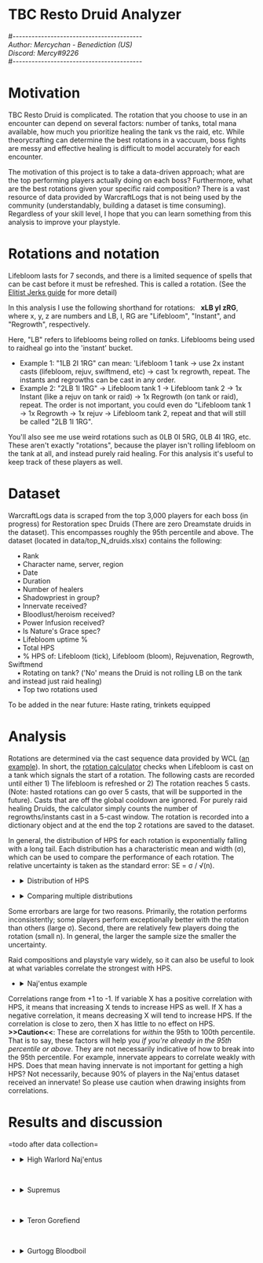 # TBC Resto Druid Analyzer  
#-----------------------------------------  
*Author: Mercychan - Benediction (US)*    
*Discord: Mercy#9226*  
#-----------------------------------------  

# Motivation
TBC Resto Druid is complicated. The rotation that you choose to use in an encounter can depend on several factors: number of tanks, total mana available, how much you prioritize healing the tank vs the raid, etc. While theorycrafting can determine the best rotations in a vaccuum, boss fights are messy and effective healing is difficult to model accurately for each encounter.  

The motivation of this project is to take a data-driven approach; what are the top performing players actually doing on each boss? Furthermore, what are the best rotations given your specific raid composition? There is a vast resource of data provided by WarcraftLogs that is not being used by the community (understandably, building a dataset is time consuming). Regardless of your skill level, I hope that you can learn something from this analysis to improve your playstyle.  


# Rotations and notation
Lifebloom lasts for 7 seconds, and there is a limited sequence of spells that can be cast before it must be refreshed. This is called a rotation. (See the [Elitist Jerks guide](http://web.archive.org/web/20080913120521/http://elitistjerks.com/f31/t17783-druid_raiding_tree/#Healing_Strategies) for more detail)      
  
In this analysis I use the following shorthand for rotations: &nbsp; **xLB yI zRG**,   
where x, y, z are numbers and LB, I, RG are "Lifebloom", "Instant", and "Regrowth", respectively.   

Here, "LB" refers to lifeblooms being rolled on _tanks_. Lifeblooms being used to raidheal go into the 'instant' bucket.  
* Example 1: "1LB 2I 1RG" can mean: 'Lifebloom 1 tank -> use 2x instant casts (lifebloom, rejuv, swiftmend, etc) -> cast 1x regrowth, repeat. The instants and regrowths can be cast in any order.
* Example 2: "2LB 1I 1RG" -> Lifebloom tank 1 -> Lifebloom tank 2 -> 1x Instant (like a rejuv on tank or raid) -> 1x Regrowth (on tank or raid), repeat. The order is not important, you could even do "Lifebloom tank 1 -> 1x Regrowth -> 1x rejuv -> Lifebloom tank 2, repeat and that will still be called "2LB 1I 1RG".  
 
You'll also see me use weird rotations such as 0LB 0I 5RG, 0LB 4I 1RG, etc. These aren't exactly "rotations", because the player isn't rolling lifebloom on the tank at all, and instead purely raid healing. For this analysis it's useful to keep track of these players as well.


# Dataset  
WarcraftLogs data is scraped from the top 3,000 players for each boss (in progress) for Restoration spec Druids (There are zero Dreamstate druids in the dataset). This encompasses roughly the 95th percentile and above. The dataset (located in data/top_N_druids.xlsx) contains the following:  

&emsp; • Rank  
&emsp; • Character name, server, region  
&emsp; • Date  
&emsp; • Duration    
&emsp; • Number of healers  
&emsp; • Shadowpriest in group?  
&emsp; • Innervate received?  
&emsp; • Bloodlust/heroism received?  
&emsp; • Power Infusion received?   
&emsp; • Is Nature's Grace spec?  
&emsp; • Lifebloom uptime %  
&emsp; • Total HPS  
&emsp; • % HPS of: Lifebloom (tick), Lifebloom (bloom), Rejuvenation, Regrowth, Swiftmend  
&emsp; • Rotating on tank? ('No' means the Druid is not rolling LB on the tank and instead just raid healing)  
&emsp; • Top two rotations used  

To be added in the near future: Haste rating, trinkets equipped     

# Analysis
Rotations are determined via the cast sequence data provided by WCL ([an example](https://classic.warcraftlogs.com/reports/VZr6X2MNY73GLktg#fight=47&type=casts&view=events&source=37)). In short, the [rotation calculator](https://github.com/msdec321/DataAnalysisWorkbooks/blob/main/warcraftLogs/src.py#L535-L623) checks when Lifebloom is cast on a tank which signals the start of a rotation. The following casts are recorded until either 1) The lifebloom is refreshed or 2) The rotation reaches 5 casts. (Note: hasted rotations can go over 5 casts, that will be supported in the future). Casts that are off the global cooldown are ignored. For purely raid healing Druids, the calculator simply counts the number of regrowths/instants cast in a 5-cast window. The rotation is recorded into a dictionary object and at the end the top 2 rotations are saved to the dataset.  

In general, the distribution of HPS for each rotation is exponentially falling with a long tail. Each distribution has a characteristic mean and width (σ), which can be used to compare the performance of each rotation. The relative uncertainty is taken as the standard error: SE = σ / √(n).    
 - <details> 
    <summary>Distribution of HPS</summary><p>
 
    ![alt text](https://i.imgur.com/Vz3K0hv.jpg)
  </p></details>

 - <details> 
    <summary>Comparing multiple distributions</summary><p>
 
    ![alt text](https://i.imgur.com/VWPltCF.png)
  </p></details>  

Some errorbars are large for two reasons. Primarily, the rotation performs inconsistently; some players perform exceptionally better with the rotation than others (large σ). Second, there are relatively few players doing the rotation (small n). In general, the larger the sample size the smaller the uncertainty.  

Raid compositions and playstyle vary widely, so it can also be useful to look at what variables correlate the strongest with HPS.  

 - <details><summary>Naj'entus example</summary><p>
  
    ![alt text](https://i.imgur.com/3BkHcYT.png)  
  
Correlations range from +1 to -1. If variable X has a positive correlation with HPS, it means that increasing X tends to increase HPS as well. If X has a negative correlation, it means decreasing X will tend to increase HPS. If the correlation is close to zero, then X has little to no effect on HPS. **>>Caution<<**: These are correlations for *within* the 95th to 100th percentile. That is to say, these factors will help you *if you're already in the 95th percentile or above*. They are not necessarily indicative of how to break into the 95th percentile. For example, innervate appears to correlate weakly with HPS. Does that mean having innervate is not important for getting a high HPS? Not necessarily, because 90% of players in the Naj'entus dataset received an innervate! So please use caution when drawing insights from correlations.  


# Results and discussion
=todo after data collection=

- <details><summary>High Warlord Naj'entus</summary>  
  &nbsp;

  - <details><summary>Rotation rankings</summary><p>
  
    ![alt text](https://i.imgur.com/VWPltCF.png)
  
    The top five rotations:
    - 0LB 0I 5RG: Not rolling lifebloom on the tank and raid healing with regrowth, 42.1% of players do this rotation.  
    - 1LB 1I 2RG: ~20 Haste rating rotation, 1.7% of players do this rotation.  
    - 1LB 0I 3RG: ~120 Haste rotation without NG, ~20 Haste rotation with NG (and 1 of 3 regrowths proc NG), 2.5% of players do this rotation.  
    - 1LB 0I 4RG: ~250 Haste with Nature's Grace rotation (And 3/4 proc NG, or with Bloodlust), or high haste ToL spec with Bloodlust, 2.6% of players do this rotation.      
    - 0LB 1I 4RG: Mostly raid with with Regrowth with the occasional rejuv, 19.1% of players do this rotation.    
    &nbsp;
  
    Let's drill down further.
  
    - <details><summary>Q. How does 0LB 0I 5RG perform for Nature's Grace vs Tree of Life spec?</summary><p>
  
      ![alt text](https://i.imgur.com/HVQAiu3.png)
  
      Nature's Grace performs significantly better than Tree of Life spec.  
      </p></details>
  
    - <details><summary>Q. How does 1LB 0I 3RG perform for Nature's Grace vs Tree of Life spec?</summary><p>
  
      ![alt text](https://i.imgur.com/4UUS5JL.png)
  
      They perform the same within uncertainty.    
      </p></details>
  
    - <details><summary>Q. How does 1LB 0I 4RG perform for Nature's Grace vs Tree of Life spec, and also filtered by Bloodlust/Hero?</summary><p>
  
      ![alt text](https://i.imgur.com/6pHPKAZ.png)
  
      The players with Bloodlust/Hero tend to perform better than those without it. Surprisingly (to me), ToL spec players with lust tend to perform similar or better than Nature's Grace players with lust. Why is that?      
      </p></details>
      &nbsp;
  
    </p></details>
  
  - <details><summary>HPS vs Duration (Color = kill speed percentile, not HPS)</summary><p>
  
    ![alt text](https://i.imgur.com/TE1FOsV.png)
  
    Most players fall within the 75th to 95th percentile of kill times.
    </p></details>

  - <details><summary>Q. What percentage of players are actually rolling Lifebloom on the tank?</summary><p>
  
    ![alt text](https://i.imgur.com/OP28oY0.png)
  
    28.1% of players are rolling Lifebloom on the main tank, the rest are purely raid healing. Interestingly, three of the top five rotations involve rolling Lifebloom on the main tank, however the vast majority of rankers choose to purely raid heal.  
    </p></details>
  
  - <details><summary>Q. What percentage of players have an extra mana source?</summary><p>
  
    ![alt text](https://i.imgur.com/uuzzmEF.png)
  
    89.0% of players received either an innervate or shadow priest.
    </p></details>
  
  - <details><summary>Q. What percentage of players are playing Nature's Grace? (Note: There are no Dreamstate Druids in the dataset.)</summary><p>
  
    ![alt text](https://i.imgur.com/grkG0i6.png)
  
    54.3% of players are Nature's Grace spec.
    </p></details> 
  
  - <details><summary>Q. What variables correlate the most with HPS?</summary><p>
  
    ![alt text](https://i.imgur.com/3BkHcYT.png)
  
    The top five correlators of HPS in order of importance: 
    - Using more regrowth heavy rotations  
    - Having less healers in your raid  
    - Being Nature's Grace spec  
    - Not rolling Lifebloom on the tank  
    - Not using Lifebloom to raidheal   
    &nbsp; 
  
    </p></details>
  </details> 

&nbsp;
  
- <details><summary>Supremus</summary>
  &nbsp;

  - <details><summary>Rotation rankings</summary><p>
  
    ![alt text](https://i.imgur.com/yaDpQF5.png)
  
    The top five rotations:
    - 1LB 0I 4RG: ~250 Haste with Nature's Grace rotation (And 3 out of 4 regrowth casts must proc NG), 3.2% of players do this rotation.
    - 0LB 1I 4RG: Raid healing mostly with Regrowth and the occasional rejuv, 10.7% of players do this rotation.  
    - 1LB 0I 2RG: 0 Haste rotation, 9.9% of players do this rotation.  
    - 0LB 2I 3RG: Raid healing with slightly more rejuvs than above. 3.5% of players do this rotation.  
    - 0LB 0I 5RG: Raid healing with only regrowth. 16.9% of players do this rotation.  
    </p></details>
  
  - <details><summary>HPS vs Duration (Color = kill speed percentile, not HPS)</summary><p>
  
    ![alt text](https://i.imgur.com/t6HNoyD.png)
  
    Most players fall within the 75th to 95th percentile of kill times.
    </p></details>
  
  - <details><summary>Q. What percentage of players are rolling Lifebloom on the tank(s)?</summary><p>
  
    ![alt text](https://i.imgur.com/DWhUQNa.png)
  
    84.2% of players are rolling Lifebloom on *at least* one tank, the rest are purely raid healing.  
    42.6% of players roll Lifebloom on only the primary tank.  
    34.7% of players roll Lifebloom on both the primary tank and the hateful strike tank.  
  
    One-tank rotations perform better on average than two-tank rotations. Why? One interpretation is that when rolling LB on the offtank, a lot of the healing is overhealing, as hateful strikes are infrequent and the off-tank gets healed to full fairly quickly. It's arguable that your GCDs are better used with regrowths and just rotating on the primary tank. However, it's also possible that the data is biased because Druids are unlikely to 2-tank rotate during the Kite phase. It would be interesting to split the data between tank phase and kite phase and see how the top rotations differ.  
    </p></details>
  
  - <details><summary>Q. What percentage of players have an extra mana source?</summary><p>
  
    ![alt text](https://i.imgur.com/L8I4tKm.png)
  
    68.2% of players received either an innervate or shadow priest.
    </p></details>
  
  - <details><summary>Q. What percentage of players are playing Nature's Grace?</summary><p>
  
    ![alt text](https://i.imgur.com/KzXd5ca.png)
  
    34.9% of players are Nature's Grace spec.
    </p></details>
  
  - <details><summary>Q. What variables correlate the most with HPS?</summary><p>
  
    ![alt text](https://i.imgur.com/zxFk4s2.png)
  
    The top five correlators of HPS in order of importance: 
    - Using more regrowth heavy rotations  
    - Having less healers in your raid  
    - Being Nature's Grace spec  
    - Shorter fight duration  
    - Rolling Lifebloom on a lower number of tanks  
    &nbsp;
  
    </p></details>
  
  </details>  
  
&nbsp;
  
- <details><summary>Teron Gorefiend</summary>
  &nbsp;

  - <details><summary>Rotation rankings</summary><p>
  
    ![alt text](https://i.imgur.com/zBfQV3C.png)
  
    The top five rotations:
    - 1LB 0I 3RG: ~120 Haste rotation without NG, ~20 Haste rotation with NG (and 1 of 3 regrowths proc NG), 3% of players do this rotation.     
    - 0LB 0I 5RG: Raid healing with only regrowth, 16.9% of players do this rotation.  
    - 0LB 1I 4RG: Raid healing mostly with regrowth and the occasional rejuv, 10.7% of players do this rotation.   
    - 1LB 1I 2RG: ~20 Haste rating rotation, 4.3% of players do this rotation.      
    - 0LB 2I 3RG: Raid healing mostly with regrowth, but more rejuvs than the above, 3.5% of players do this rotation.   
    &nbsp;
  
    Let's drill down further.
  
    - <details><summary>Q. How does 1LB 0I 3RG perform for Nature's Grace vs Tree of Life spec?</summary><p>
  
      ![alt text](https://i.imgur.com/YGI3UrS.png)
  
      Nature's Grace performs better on average, however number of ToL players doing the rotation is relatively small.  
      </p></details>
  
    - <details><summary>Q. How does 0LB 0I 5RG perform for Nature's Grace vs Tree of Life spec?</summary><p>
  
      ![alt text](https://i.imgur.com/w1vituT.png)
  
      Nature's Grace wins.  
      </p></details>
      &nbsp;

    </p></details>
  
  - <details><summary>HPS vs Duration (Color = kill speed percentile, not HPS)</summary><p>
  
    ![alt text](https://i.imgur.com/xNLdR8K.png)
  
    Most players are evenly distributed between the 25th to 95th percentile.
    </p></details>
  
  - <details><summary>Q. What percentage of players are rolling Lifebloom on the tank?</summary><p>
  
    ![alt text](https://i.imgur.com/aM4LxZa.png)
  
    68.1% of players are rolling Lifebloom on the tank, the rest are purely raid healing.
    </p></details>  
  
  - <details><summary>Q. What percentage of players have an extra mana source?</summary><p>
  
    ![alt text](https://i.imgur.com/3Mj4tG9.png)
  
    91.2% of players received either an innervate or shadow priest.    
    </p></details>
  
  - <details><summary>Q. What percentage of players are playing Nature's Grace?</summary><p>
  
    ![alt text](https://i.imgur.com/aD1IG3H.png)
  
    34.9% of players are Nature's Grace spec.
    </p></details>
  
  - <details><summary>Q. What variables correlate the most with HPS?</summary><p>
  
    ![alt text](https://i.imgur.com/FoLbHrt.png)
  
    The top five correlators of HPS in order of importance: 
    - Having power infusion  
    - Using more regrowth heavy rotations  
    - Having less healers in your raid  
    - Having shadowpriest  
    - Being Nature's Grace spec  
    &nbsp;
  
    </p></details>  
  
&nbsp;
  
- <details><summary>Gurtogg Bloodboil</summary>
  &nbsp;

  - <details><summary>Rotation rankings</summary><p>
  
    ![alt text](https://i.imgur.com/7OXYME5.png)
    </p></details>
  
  </details>
